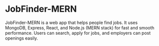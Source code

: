 # JobFinder-MERN
JobFinder-MERN is a web app that helps people find jobs. It uses MongoDB, Express, React, and Node.js (MERN stack) for fast and smooth performance. Users can search, apply for jobs, and employers can post openings easily.
